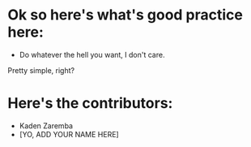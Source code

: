 # Ok so here's what's good practice here:

* Do whatever the hell you want, I don't care.

Pretty simple, right?

# Here's the contributors:
* Kaden Zaremba
* [YO, ADD YOUR NAME HERE]
